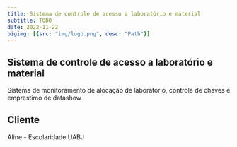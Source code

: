 ```yaml
---
title: Sistema de controle de acesso a laboratório e material
subtitle: TODO
date: 2022-11-22
bigimg: [{src: "img/logo.png", desc: "Path"}]
---
```


## Sistema de controle de acesso a laboratório e material

Sistema de monitoramento de alocação de laboratório, controle de chaves e emprestimo de datashow

## Cliente

Aline - Escolaridade UABJ